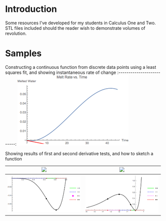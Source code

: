 # Introduction
Some resources I've developed for my students in Calculus One and Two. STL files included should the reader wish to demonstrate volumes of revolution.

# Samples
Constructing a continuous function from discrete data points using a least squares fit, and showing instantaneous rate of change
:--------------------------:
![Alt Text](https://github.com/ajump2/Mathematics_Resources/raw/master/Images/MeltWater.gif)

Showing results of first and second derivative tests, and how to sketch a function

![](https://latex.codecogs.com/svg.latex?x^5\ln{(x)}) | ![](https://latex.codecogs.com/svg.latex?x^2e^x)
:--------------------------:|:--------------------------:
![Alt Text](https://github.com/ajump2/Mathematics_Resources/raw/master/Images/curvesketch1.png) | ![Alt Text](https://github.com/ajump2/Mathematics_Resources/raw/master/Images/curvesketch2.png)

